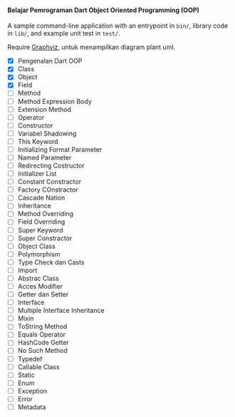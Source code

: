 #### Belajar Pemrograman Dart Object Oriented Programming (OOP)
A sample command-line application with an entrypoint in `bin/`, library code
in `lib/`, and example unit test in `test/`.

Require [Graphviz](https://plantuml.com/en-dark/graphviz-dot), untuk menampilkan diagram plant uml.

- [X] Pengenalan Dart OOP
- [X] Class
- [X] Object
- [X] Field
- [ ] Method
- [ ] Method Expression Body
- [ ] Extension Method
- [ ] Operator
- [ ] Constructor
- [ ] Variabel Shadowing
- [ ] This Keyword
- [ ] Initializing Format Parameter
- [ ] Named Parameter
- [ ] Redirecting Costructor
- [ ] Initializer List
- [ ] Constant Constractor
- [ ] Factory COnstractor
- [ ] Cascade Nation
- [ ] Inheritance
- [ ] Method Overriding
- [ ] Field Overriding
- [ ] Super Keyword
- [ ] Super Constractor
- [ ] Object Class
- [ ] Polymorphism
- [ ] Type Check dan Casts
- [ ] Import
- [ ] Abstrac Class
- [ ] Acces Modifier
- [ ] Getter dan Setter
- [ ] Interface
- [ ] Multiple Interface Inheritance
- [ ] Mixin
- [ ] ToString Method
- [ ] Equals Operator
- [ ] HashCode Getter
- [ ] No Such Method
- [ ] Typedef
- [ ] Callable Class
- [ ] Static
- [ ] Enum
- [ ] Exception
- [ ] Error
- [ ] Metadata